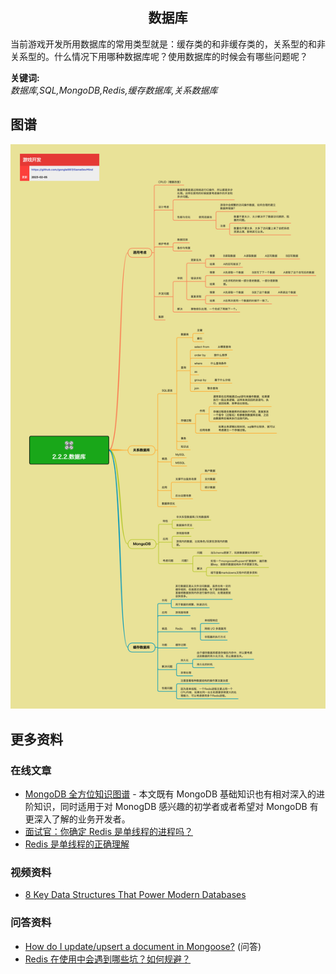 <h2 align="center">数据库</h2>
<p>
当前游戏开发所用数据库的常用类型就是：缓存类的和非缓存类的，关系型的和非关系型的。什么情况下用哪种数据库呢？使用数据库的时候会有哪些问题呢？
</p>

**关键词:**<br/>
*数据库,SQL,MongoDB,Redis,缓存数据库,关系数据库*

## 图谱
![图片加载中...](../../exports/2.2.2.数据库.png?raw=true)

## 更多资料
### 在线文章
* [MongoDB 全方位知识图谱](https://zhuanlan.zhihu.com/p/497736109) - 本文既有 MongoDB 基础知识也有相对深入的进阶知识，同时适用于对 MonogDB 感兴趣的初学者或者希望对 MongoDB 有更深入了解的业务开发者。
* [面试官：你确定 Redis 是单线程的进程吗？](https://www.51cto.com/article/714246.html)
* [Redis 是单线程的正确理解](https://www.jianshu.com/p/bc6904abc330)
### 视频资料
* [8 Key Data Structures That Power Modern Databases](https://www.youtube.com/watch?v=W_v05d_2RTo)
### 问答资料
* [How do I update/upsert a document in Mongoose?](https://stackoverflow.com/questions/7267102/how-do-i-update-upsert-a-document-in-mongoose/50208331#50208331) (问答)
* [Redis 在使用中会遇到哪些坑？如何规避？](https://www.zhihu.com/question/57045322/answer/1931497548)
